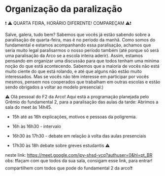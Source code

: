 # Organização da paralização

❗ ⚠️️  QUARTA FEIRA, HORÁRIO DIFERENTE! COMPAREÇAM ⚠️❗

Salve, galera, tudo bem? 
Sabemos que vocês já estão sabendo sobre a paralisação de quarta-feira, mas é no período da manhã. Como somos do fundamental e estamos acompanhando essa paralisação, achamos que seria muito legal paralisarmos o nosso período também (até porque só será uma paralisação da Arco se a escola inteira aderir). Assim, estamos pensando em organizar uma discussão para que todos tenham uma mínima noção do que está acontecendo. Sabemos que a maioria de vocês não está muito ciente do que está rolando, e até que alguns não estão muito interessados. Mas se vocês não têm interesse em participar por vocês mesmos, pensem nos cooperados que trabalham em outras escolas e estão sendo obrigados a voltar ao modelo presencial:)


⚠️️ Olá pessoal do F2 da Arco! Aqui está a programação planejada pelo Grêmio do fundamental 2, para a paralisação das aulas da tarde: 
Abrimos a sala do meet  às 14h45.

- 15h até as 16h explicações, motivos e pessoas da poligremia.
 
- 16h às 16h30 - intervalo

- 16h30 às 17h30 - debate em relação à volta das aulas presenciais 

- 17h30 às 18h debate sobre greves estudantis ⚠️

neste link: 
https://meet.google.com/ipy-shsd-vcq?authuser=0&hl=pt_BR 
obs: ❗façam com que todos da sua sala, consigam esse link, para entrar! compartilhem com todos que pode do fundamental 2 da arco!❗



